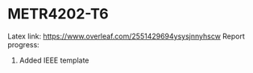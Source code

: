 # METR4202-T6
Latex link: https://www.overleaf.com/2551429694ysysjnnyhscw
Report progress:
1. Added IEEE template

